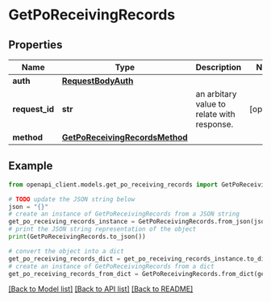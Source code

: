 # GetPoReceivingRecords


## Properties

Name | Type | Description | Notes
------------ | ------------- | ------------- | -------------
**auth** | [**RequestBodyAuth**](RequestBodyAuth.md) |  | 
**request_id** | **str** | an arbitary value to relate with response. | [optional] 
**method** | [**GetPoReceivingRecordsMethod**](GetPoReceivingRecordsMethod.md) |  | 

## Example

```python
from openapi_client.models.get_po_receiving_records import GetPoReceivingRecords

# TODO update the JSON string below
json = "{}"
# create an instance of GetPoReceivingRecords from a JSON string
get_po_receiving_records_instance = GetPoReceivingRecords.from_json(json)
# print the JSON string representation of the object
print(GetPoReceivingRecords.to_json())

# convert the object into a dict
get_po_receiving_records_dict = get_po_receiving_records_instance.to_dict()
# create an instance of GetPoReceivingRecords from a dict
get_po_receiving_records_from_dict = GetPoReceivingRecords.from_dict(get_po_receiving_records_dict)
```
[[Back to Model list]](../README.md#documentation-for-models) [[Back to API list]](../README.md#documentation-for-api-endpoints) [[Back to README]](../README.md)


